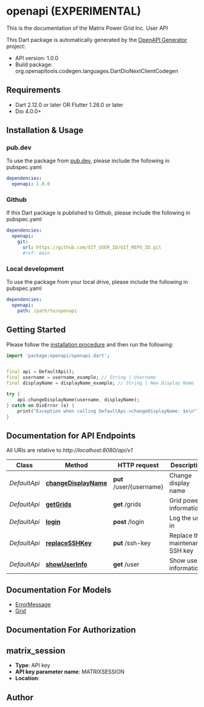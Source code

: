 # openapi (EXPERIMENTAL)
This is the documentation of the Matrix Power Grid Inc. User API

This Dart package is automatically generated by the [OpenAPI Generator](https://openapi-generator.tech) project:

- API version: 1.0.0
- Build package: org.openapitools.codegen.languages.DartDioNextClientCodegen

## Requirements

* Dart 2.12.0 or later OR Flutter 1.26.0 or later
* Dio 4.0.0+

## Installation & Usage

### pub.dev
To use the package from [pub.dev](https://pub.dev), please include the following in pubspec.yaml
```yaml
dependencies:
  openapi: 1.0.0
```

### Github
If this Dart package is published to Github, please include the following in pubspec.yaml
```yaml
dependencies:
  openapi:
    git:
      url: https://github.com/GIT_USER_ID/GIT_REPO_ID.git
      #ref: main
```

### Local development
To use the package from your local drive, please include the following in pubspec.yaml
```yaml
dependencies:
  openapi:
    path: /path/to/openapi
```

## Getting Started

Please follow the [installation procedure](#installation--usage) and then run the following:

```dart
import 'package:openapi/openapi.dart';


final api = DefaultApi();
final username = username_example; // String | Username
final displayName = displayName_example; // String | New Display Name

try {
    api.changeDisplayName(username, displayName);
} catch on DioError (e) {
    print("Exception when calling DefaultApi->changeDisplayName: $e\n");
}

```

## Documentation for API Endpoints

All URIs are relative to *http://localhost:8080/api/v1*

Class | Method | HTTP request | Description
------------ | ------------- | ------------- | -------------
*DefaultApi* | [**changeDisplayName**](doc/DefaultApi.md#changedisplayname) | **put** /user/{username} | Change display name
*DefaultApi* | [**getGrids**](doc/DefaultApi.md#getgrids) | **get** /grids | Grid power information
*DefaultApi* | [**login**](doc/DefaultApi.md#login) | **post** /login | Log the user in
*DefaultApi* | [**replaceSSHKey**](doc/DefaultApi.md#replacesshkey) | **put** /ssh-key | Replace the maintenance SSH key
*DefaultApi* | [**showUserInfo**](doc/DefaultApi.md#showuserinfo) | **get** /user | Show user information


## Documentation For Models

 - [ErrorMessage](doc/ErrorMessage.md)
 - [Grid](doc/Grid.md)


## Documentation For Authorization


## matrix_session

- **Type**: API key
- **API key parameter name**: MATRIXSESSION
- **Location**: 


## Author




